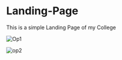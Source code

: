 # Landing-Page
This is a simple Landing Page of my College 

![Op1](https://github.com/G-Priyadharshini/Landing-Page/assets/83446858/6a693dc7-4dd2-4af1-9b01-7a43288788b4)


![op2](https://github.com/G-Priyadharshini/Landing-Page/assets/83446858/5158b4e9-7a0b-4a3e-9b36-2e8846780a7d)
